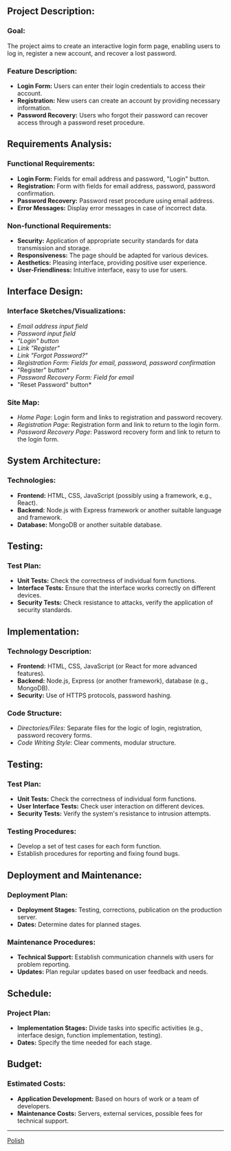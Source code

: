 ## Project Description:

### Goal:

The project aims to create an interactive login form page, enabling users to log in, register a new account, and recover a lost password.

### Feature Description:

- **Login Form:** Users can enter their login credentials to access their account.
- **Registration:** New users can create an account by providing necessary information.
- **Password Recovery:** Users who forgot their password can recover access through a password reset procedure.

## Requirements Analysis:

### Functional Requirements:

- **Login Form:** Fields for email address and password, "Login" button.
- **Registration:** Form with fields for email address, password, password confirmation.
- **Password Recovery:** Password reset procedure using email address.
- **Error Messages:** Display error messages in case of incorrect data.

### Non-functional Requirements:

- **Security:** Application of appropriate security standards for data transmission and storage.
- **Responsiveness:** The page should be adapted for various devices.
- **Aesthetics:** Pleasing interface, providing positive user experience.
- **User-Friendliness:** Intuitive interface, easy to use for users.

## Interface Design:

### Interface Sketches/Visualizations:

- *Email address input field*
- *Password input field*
- *"Login" button*
- *Link "Register"*
- *Link "Forgot Password?"*
- *Registration Form: Fields for email, password, password confirmation*
- "Register" button*
- *Password Recovery Form: Field for email*
- "Reset Password" button*

### Site Map:

- *Home Page*: Login form and links to registration and password recovery.
- *Registration Page*: Registration form and link to return to the login form.
- *Password Recovery Page*: Password recovery form and link to return to the login form.

## System Architecture:

### Technologies:

- **Frontend:** HTML, CSS, JavaScript (possibly using a framework, e.g., React).
- **Backend:** Node.js with Express framework or another suitable language and framework.
- **Database:** MongoDB or another suitable database.

## Testing:

### Test Plan:

- **Unit Tests:** Check the correctness of individual form functions.
- **Interface Tests:** Ensure that the interface works correctly on different devices.
- **Security Tests:** Check resistance to attacks, verify the application of security standards.

## Implementation:

### Technology Description:

- **Frontend:** HTML, CSS, JavaScript (or React for more advanced features).
- **Backend:** Node.js, Express (or another framework), database (e.g., MongoDB).
- **Security:** Use of HTTPS protocols, password hashing.

### Code Structure:

- *Directories/Files*: Separate files for the logic of login, registration, password recovery forms.
- *Code Writing Style*: Clear comments, modular structure.

## Testing:

### Test Plan:

- **Unit Tests:** Check the correctness of individual form functions.
- **User Interface Tests:** Check user interaction on different devices.
- **Security Tests:** Verify the system's resistance to intrusion attempts.

### Testing Procedures:

- Develop a set of test cases for each form function.
- Establish procedures for reporting and fixing found bugs.

## Deployment and Maintenance:

### Deployment Plan:

- **Deployment Stages:** Testing, corrections, publication on the production server.
- **Dates:** Determine dates for planned stages.

### Maintenance Procedures:

- **Technical Support:** Establish communication channels with users for problem reporting.
- **Updates:** Plan regular updates based on user feedback and needs.

## Schedule:

### Project Plan:

- **Implementation Stages:** Divide tasks into specific activities (e.g., interface design, function implementation, testing).
- **Dates:** Specify the time needed for each stage.

## Budget:

### Estimated Costs:

- **Application Development:** Based on hours of work or a team of developers.
- **Maintenance Costs:** Servers, external services, possible fees for technical support.

---
[Polish](READMEPL.md)